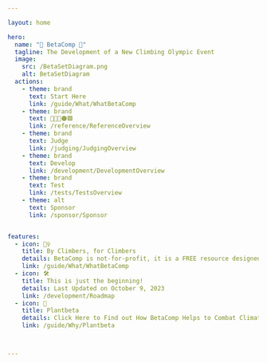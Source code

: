 ```yaml
---

layout: home

hero:
  name: "🔷 BetaComp 🔷"
  tagline: The Development of a New Climbing Olympic Event
  image:
    src: /BetaSetDiagram.png
    alt: BetaSetDiagram
  actions:
    - theme: brand
      text: Start Here
      link: /guide/What/WhatBetaComp
    - theme: brand
      text: 🔷🔺💜🟠🟩
      link: /reference/ReferenceOverview
    - theme: brand
      text: Judge
      link: /judging/JudgingOverview    
    - theme: brand
      text: Develop
      link: /development/DevelopmentOverview
    - theme: brand
      text: Test
      link: /tests/TestsOverview
    - theme: alt
      text: Sponsor
      link: /sponsor/Sponsor


features:
  - icon: 🧗‍♀️
    title: By Climbers, for Climbers
    details: BetaComp is not-for-profit, it is a FREE resource designed to progress the sport of climbing.
    link: /guide/What/WhatBetaComp  
  - icon: 🛠️
    title: This is just the beginning!
    details: Last Updated on October 9, 2023
    link: /development/Roadmap
  - icon: 🌲
    title: Plantbeta
    details: Click Here to Find out How BetaComp Helps to Combat Climate Change by Training Tree Planters.
    link: /guide/Why/Plantbeta 



---
```


